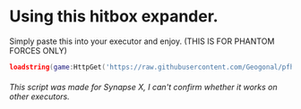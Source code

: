 <h1><b>Using this hitbox expander.</b></h1>


Simply paste this into your executor and enjoy. (THIS IS FOR PHANTOM FORCES ONLY)
```lua
loadstring(game:HttpGet('https://raw.githubusercontent.com/Geogonal/pfhitboxexpand/main/main.lua'))()
```
<h6>This script was made for Synapse X, I can't confirm whether it works on other executors.</h6>
